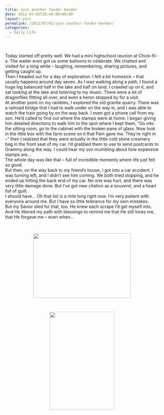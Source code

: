 ```yaml
---
title: Just another fender bender
date: 2012-07-01T20:44:00+00:00
layout: post
permalink: /2012/07/01/just-another-fender-bender/
categories:
  - Daily Life
---
```

&nbsp;

<div>
  Today started off pretty well. We had a mini highschool reunion at Chick-fil-a. The waiter even got us some balloons to celebrate. We chatted and visited for a long while – laughing, remembering, sharing pictures, and getting caught up.
</div>

<div>
  Then I headed out for a day of exploration. I felt a bit homesick – that usually happens around day seven. As I was walking along a path, I found a huge log balanced half in the lake and half on land. I crawled up on it, and sat looking at the lake and listening to my music. There were a lot of dragonflies flitting all over, and even a heron stopped by for a visit.
</div>

<div>
  At another point on my rambles, I explored the old granite quarry. There was a railroad bridge that I had to walk under on the way in, and I was able to watch the train going by on the way back. I even got a phone call from my son. He’d called to find out where the stamps were at home. I began giving him detailed directions to walk him to the spot where I kept them, “Go into the sitting room, go to the cabinet with the broken pane of glass. Now look in the little box with the farm scene on it that Pam gave me. They’re right in –“ then I realized that they were actually in the little cold stone creamery bag in the front seat of my car. I’d grabbed them to use to send postcards to Grammy along the way. I could hear my son mumbling about how expensive stamps are…
</div>

<div>
  The whole day was like that – full of incredible moments where life just felt so good.
</div>

<div>
  But then, on the way back to my friend’s house, I got into a car accident. I was turning left, and I didn’t see him coming. We both tried stopping, and he ended up hitting the back end of my car. No one was hurt, and there was very little damage done. But I’ve got new citation as a souvenir, and a heart full of guilt.
</div>

<div>
  I should have… Oh that list is a mile long right now. I’m very patient with everyone around me. But I have so little tolerance for my own mistakes.
</div>

<div>
  But my Savior died for that, too. He knew each scrape I’d get myself into. And He littered my path with blessings to remind me that He still loves me, that He forgave me – even when…
</div>

<div>
  <p>
    &nbsp;
  </p>
  
  <div style="clear: both; text-align: center;">
    <a href="https://i2.wp.com/4.bp.blogspot.com/-8eowR9ZP_Wo/T_C2HbJ9RCI/AAAAAAAAAH8/2MX2M51-Smk/s1600/DSC_0081.JPG" style="margin-left: 1em; margin-right: 1em;"><img border="0" height="212" src="https://i0.wp.com/4.bp.blogspot.com/-8eowR9ZP_Wo/T_C2HbJ9RCI/AAAAAAAAAH8/2MX2M51-Smk/s320/DSC_0081.JPG?resize=320%2C212" width="320" data-recalc-dims="1" /></a>
  </div>
  
  <p>
    &nbsp;
  </p>
  
  <div style="clear: both; text-align: center;">
    <a href="https://i1.wp.com/4.bp.blogspot.com/-LE3bDKlkc-0/T_C2S7a49KI/AAAAAAAAAIE/KFalaJQpsIw/s1600/DSC_0054.JPG" style="margin-left: 1em; margin-right: 1em;"><img border="0" height="320" src="https://i0.wp.com/4.bp.blogspot.com/-LE3bDKlkc-0/T_C2S7a49KI/AAAAAAAAAIE/KFalaJQpsIw/s320/DSC_0054.JPG?resize=212%2C320" width="212" data-recalc-dims="1" /></a>
  </div>
  
  <p>
    &nbsp;
  </p>
</div>

<div>
</div>